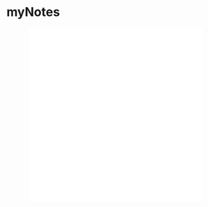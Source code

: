 # myNotes

<div align="center">
    <img src="inDevelopment.svg" width="400" height="400" alt="css-in-readme">
</div>